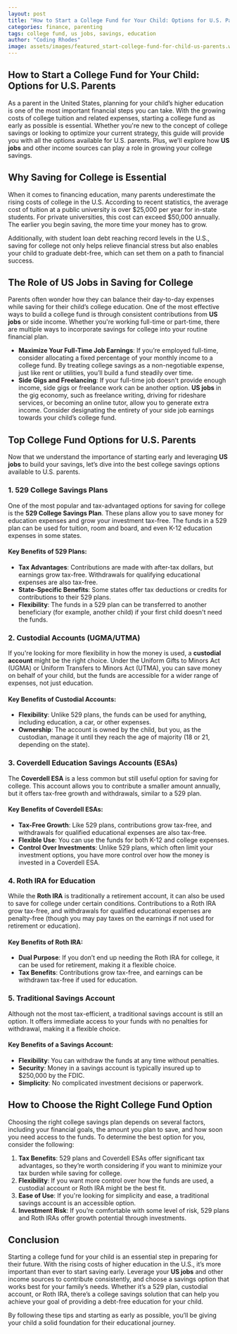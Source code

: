 ```yaml
---
layout: post
title: "How to Start a College Fund for Your Child: Options for U.S. Parents"
categories: finance, parenting
tags: college fund, us jobs, savings, education
author: "Coding Rhodes"
image: assets/images/featured_start-college-fund-for-child-us-parents.webp
---
```


## How to Start a College Fund for Your Child: Options for U.S. Parents

As a parent in the United States, planning for your child’s higher education is one of the most important financial steps you can take. With the growing costs of college tuition and related expenses, starting a college fund as early as possible is essential. Whether you're new to the concept of college savings or looking to optimize your current strategy, this guide will provide you with all the options available for U.S. parents. Plus, we'll explore how **US jobs** and other income sources can play a role in growing your college savings.

## Why Saving for College is Essential

When it comes to financing education, many parents underestimate the rising costs of college in the U.S. According to recent statistics, the average cost of tuition at a public university is over $25,000 per year for in-state students. For private universities, this cost can exceed $50,000 annually. The earlier you begin saving, the more time your money has to grow.

Additionally, with student loan debt reaching record levels in the U.S., saving for college not only helps relieve financial stress but also enables your child to graduate debt-free, which can set them on a path to financial success.

## The Role of US Jobs in Saving for College

Parents often wonder how they can balance their day-to-day expenses while saving for their child’s college education. One of the most effective ways to build a college fund is through consistent contributions from **US jobs** or side income. Whether you're working full-time or part-time, there are multiple ways to incorporate savings for college into your routine financial plan.

- **Maximize Your Full-Time Job Earnings**: If you’re employed full-time, consider allocating a fixed percentage of your monthly income to a college fund. By treating college savings as a non-negotiable expense, just like rent or utilities, you’ll build a fund steadily over time.  
- **Side Gigs and Freelancing**: If your full-time job doesn't provide enough income, side gigs or freelance work can be another option. **US jobs** in the gig economy, such as freelance writing, driving for rideshare services, or becoming an online tutor, allow you to generate extra income. Consider designating the entirety of your side job earnings towards your child’s college fund.

## Top College Fund Options for U.S. Parents

Now that we understand the importance of starting early and leveraging **US jobs** to build your savings, let’s dive into the best college savings options available to U.S. parents.

### 1. **529 College Savings Plans**

One of the most popular and tax-advantaged options for saving for college is the **529 College Savings Plan**. These plans allow you to save money for education expenses and grow your investment tax-free. The funds in a 529 plan can be used for tuition, room and board, and even K-12 education expenses in some states.

#### Key Benefits of 529 Plans:
- **Tax Advantages**: Contributions are made with after-tax dollars, but earnings grow tax-free. Withdrawals for qualifying educational expenses are also tax-free.
- **State-Specific Benefits**: Some states offer tax deductions or credits for contributions to their 529 plans.
- **Flexibility**: The funds in a 529 plan can be transferred to another beneficiary (for example, another child) if your first child doesn't need the funds.

### 2. **Custodial Accounts (UGMA/UTMA)**

If you're looking for more flexibility in how the money is used, a **custodial account** might be the right choice. Under the Uniform Gifts to Minors Act (UGMA) or Uniform Transfers to Minors Act (UTMA), you can save money on behalf of your child, but the funds are accessible for a wider range of expenses, not just education.

#### Key Benefits of Custodial Accounts:
- **Flexibility**: Unlike 529 plans, the funds can be used for anything, including education, a car, or other expenses.
- **Ownership**: The account is owned by the child, but you, as the custodian, manage it until they reach the age of majority (18 or 21, depending on the state).

### 3. **Coverdell Education Savings Accounts (ESAs)**

The **Coverdell ESA** is a less common but still useful option for saving for college. This account allows you to contribute a smaller amount annually, but it offers tax-free growth and withdrawals, similar to a 529 plan.

#### Key Benefits of Coverdell ESAs:
- **Tax-Free Growth**: Like 529 plans, contributions grow tax-free, and withdrawals for qualified educational expenses are also tax-free.
- **Flexible Use**: You can use the funds for both K-12 and college expenses.
- **Control Over Investments**: Unlike 529 plans, which often limit your investment options, you have more control over how the money is invested in a Coverdell ESA.

### 4. **Roth IRA for Education**

While the **Roth IRA** is traditionally a retirement account, it can also be used to save for college under certain conditions. Contributions to a Roth IRA grow tax-free, and withdrawals for qualified educational expenses are penalty-free (though you may pay taxes on the earnings if not used for retirement or education).

#### Key Benefits of Roth IRA:
- **Dual Purpose**: If you don’t end up needing the Roth IRA for college, it can be used for retirement, making it a flexible choice.
- **Tax Benefits**: Contributions grow tax-free, and earnings can be withdrawn tax-free if used for education.

### 5. **Traditional Savings Account**

Although not the most tax-efficient, a traditional savings account is still an option. It offers immediate access to your funds with no penalties for withdrawal, making it a flexible choice.

#### Key Benefits of a Savings Account:
- **Flexibility**: You can withdraw the funds at any time without penalties.
- **Security**: Money in a savings account is typically insured up to $250,000 by the FDIC.
- **Simplicity**: No complicated investment decisions or paperwork.

## How to Choose the Right College Fund Option

Choosing the right college savings plan depends on several factors, including your financial goals, the amount you plan to save, and how soon you need access to the funds. To determine the best option for you, consider the following:

1. **Tax Benefits**: 529 plans and Coverdell ESAs offer significant tax advantages, so they’re worth considering if you want to minimize your tax burden while saving for college.
2. **Flexibility**: If you want more control over how the funds are used, a custodial account or Roth IRA might be the best fit.
3. **Ease of Use**: If you're looking for simplicity and ease, a traditional savings account is an accessible option.
4. **Investment Risk**: If you’re comfortable with some level of risk, 529 plans and Roth IRAs offer growth potential through investments.

## Conclusion

Starting a college fund for your child is an essential step in preparing for their future. With the rising costs of higher education in the U.S., it’s more important than ever to start saving early. Leverage your **US jobs** and other income sources to contribute consistently, and choose a savings option that works best for your family’s needs. Whether it’s a 529 plan, custodial account, or Roth IRA, there’s a college savings solution that can help you achieve your goal of providing a debt-free education for your child.

By following these tips and starting as early as possible, you’ll be giving your child a solid foundation for their educational journey.


